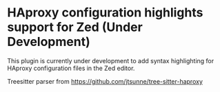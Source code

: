 # HAproxy configuration highlights support for Zed (Under Development)

This plugin is currently under development to add syntax highlighting for HAproxy configuration files in the Zed editor.

Treesitter parser from https://github.com/jtsunne/tree-sitter-haproxy
